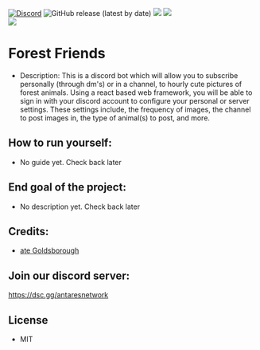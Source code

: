 [![Discord](https://discordapp.com/api/guilds/649703068799336454/widget.png)](https://playantares.com/discord)
![GitHub release (latest by date)](https://img.shields.io/github/v/release/Antares-Network/ForestFriends?style=social)
![](https://img.shields.io/github/repo-size/Antares-Network/ForestFriends?color=Green&style=flat-square)
![](https://img.shields.io/tokei/lines/github/Antares-Network/ForestFriends?style=flat-square)  
![](https://playantares.com/resources/icon.png)

# Forest Friends

- Description: This is a discord bot which will allow you to subscribe personally (through dm's) or in a channel, to hourly cute pictures of forest animals. Using a react based web framework, you will be able to sign in with your discord account to configure your personal or server settings. These settings include, the frequency of images, the channel to post images in, the type of animal(s) to post, and more.

## How to run yourself:

- No guide yet. Check back later

## End goal of the project:

- No description yet. Check back later

## Credits:

- [ate Goldsborough](https://nathen418.com)

## Join our discord server:

https://dsc.gg/antaresnetwork

## License

- MIT
